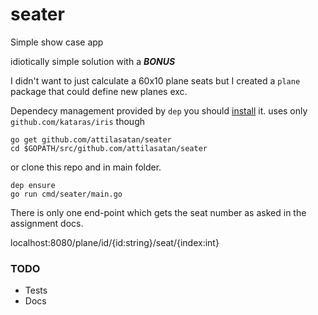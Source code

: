 # seater
Simple show case app

idiotically simple solution with a ***BONUS***

I didn't want to just calculate a 60x10 plane seats but I created a `plane` package that could define new planes exc.

Dependecy management provided by `dep` you should [install](https://github.com/golang/dep/) it.
uses only `github.com/kataras/iris` though

```
go get github.com/attilasatan/seater
cd $GOPATH/src/github.com/attilasatan/seater
```
or clone this repo and in main folder. 
```
dep ensure
go run cmd/seater/main.go
```

There is only one end-point which gets the seat number as asked in the assignment docs.

localhost:8080/plane/id/{id:string}/seat/{index:int}

### TODO

- Tests
- Docs
